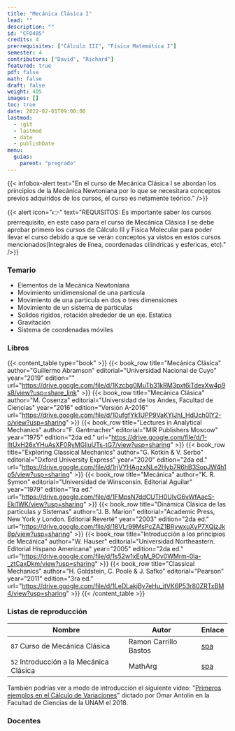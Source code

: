 ```yaml
---
title: "Mecánica Clásica I"
lead: ""
description: ""
id: "CFO405"
credits: 4
prerrequisites: ["Cálculo III", "Física Matemática I"]
semester: 4
contributors: ["David", "Richard"]
featured: true
pdf: false
math: false
draft: false
weight: 405
images: []
toc: true
date: 2022-02-01T09:00:00
lastmod:
  - :git
  - lastmod
  - date
  - publishDate
menu:
  guias:
    parent: "pregrado"
---
```


{{< infobox-alert text="En el curso de Mecánica Clásica I se abordan los principios de la Mecánica Newtoniana por lo que se necesitara conceptos previos adquiridos de los cursos, el curso es netamente teórico." />}}

{{< alert icon="👉" text="REQUISITOS: Es importante saber los cursos prerrequisito, en este caso para el curso de Mecánica Clásica I se debe aprobar primero los cursos de Cálculo III y Física Molecular para poder llevar el curso debido a que se verán conceptos ya vistos en estos cursos mencionados(Integrales de línea, coordenadas cilindricas y esfericas, etc)." />}}

### Temario

- Elementos de la Mecánica Newtoniana
- Movimiento unidimensional de una particula
- Movimiento de una particula en dos o tres dimensiones
- Movimiento de un sistema de particulas
- Solidos rigidos, rotación alrededor de un eje. Estatica
- Gravitación
- Sistema de coordenadas móviles

### Libros

{{< content_table type="book" >}}
  {{< book_row title="Mecánica Clásica" author="Guillermo Abramson" editorial="Universidad Nacional de Cuyo" year="2019" edition="" url="https://drive.google.com/file/d/1Kzcbg0MuTb31kRM3pxt6iTdexXw4p9s8/view?usp=share_link" >}}
  {{< book_row title="Mecánica Clásica" author="M. Cosenza" editorial="Universidad de los Andes, Facultad de Ciencias" year="2016" edition="Versión A-2016" url="https://drive.google.com/file/d/10ufgfYk1UPP9VaKYIJhI_HdUch0lY2-o/view?usp=sharing" >}}
  {{< book_row title="Lectures in Analytical Mechanics" author="F. Gantmacher" editorial="MIR Publishers Moscow" year="1975" edition="2da ed." url="https://drive.google.com/file/d/1-IltUxH26xYHuAsXF0RyMGliuUTs-tG7/view?usp=sharing" >}}
  {{< book_row title="Exploring Classical Mechanics" author="G. Kotkin & V. Serbo" editorial="Oxford University Express" year="2020" edition="2da ed." url="https://drive.google.com/file/d/1rjVYHAgzxNLe2Hyb7R6hB3SopJW4h1p5/view?usp=sharing" >}}
  {{< book_row title="Mecánica" author="K. R. Symon" editorial="Universidad de Winsconsin. Editorial Aguilar" year="1979" edition="1ra ed." url="https://drive.google.com/file/d/1FMpsN7ddCUTH0UlvG6vWfAacS-Eki1WK/view?usp=sharing" >}}
  {{< book_row title="Dinámica Clásica de las partículas y Sistemas" author="J. B. Marion" editorial="Academic Press, New York y London. Editorial Reverté" year="2003" edition="2da ed." url="https://drive.google.com/file/d/18VLr99MsPcZAZ1BRywxuXyP7XQjzJk8p/view?usp=sharing" >}}
  {{< book_row title="Introducción a los principios de Mecánica" author="W. Hauser" editorial="Universidad Northeastern. Editorial Hispano Americana" year="2005" edition="2da ed." url="https://drive.google.com/file/d/1s52w1xEgM_9Ov0WMrm-0la-_ztCaxDkm/view?usp=sharing" >}}
  {{< book_row title="Classical Mechanics" author="H. Goldstein, C. Poole & J. Safko" editorial="Pearson" year="2011" edition="3ra ed." url="https://drive.google.com/file/d/1LeDLakjBy7eHu_itVK6P53r80ZRTxBM4/view?usp=sharing" >}}
{{< /content_table >}}

### Listas de reproducción

| Nombre | Autor | Enlace |
| ------ | ----- | ------ |
| ```87``` Curso de Mecánica Clásica | Ramon Carrillo Bastos | [spa](https://www.youtube.com/playlist?list=PL4i6Jlnz3GWWl3COKcFzjwU5fMC1hzcV2) |
| ```52``` Introducción a la Mecánica Clásica | MathArg | [spa](https://www.youtube.com/playlist?list=PLTef2OIG6VtKTehR7qHuNK5_9uWZic23Q) |

También podrías ver a modo de introducción el siguiente video: "[Primeros ejemplos en el Cálculo de Variaciones](https://www.youtube.com/watch?v=VTL54y_2-BY)" dictado por Omar Antolín en la Facultad de Ciencias de la UNAM el 2018.

### Docentes
